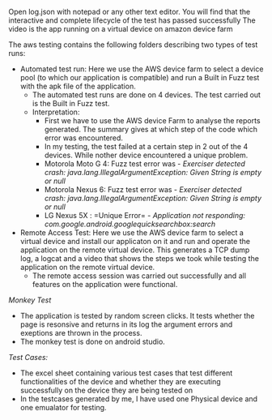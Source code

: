 Open log.json with notepad or any other text editor. You will find that the interactive and complete lifecycle of the test has passed successfully
The video is the app running on a virtual device on amazon device farm

The aws testing contains the following folders describing two types of test runs: 
- Automated test run: Here we use the AWS device farm to select a device pool (to which our application is compatible) and run a Built in Fuzz test with the apk file of the application. 
   - The automated test runs are done on 4 devices. The test carried out is the Built in Fuzz test. 
   - Interpretation: 
     - First we have to use the AWS device Farm to analyse the reports generated. The summary gives at which step of the code which error was encountered.  
     - In my testing, the test failed at a certain step in 2 out of the 4 devices. While nother device encountered a unique problem. 
     - Motorola Moto G 4: Fuzz test error was - *Exerciser detected crash: java.lang.IllegalArgumentException: Given String is empty or null*
     - Motorola Nexus 6: Fuzz test error was - *Exerciser detected crash: java.lang.IllegalArgumentException: Given String is empty or null*
     - LG Nexus 5X : =Unique Error= - *Application not responding: com.google.android.googlequicksearchbox:search*
- Remote Access Test: Here we use the AWS device farm to select a virtual device and install our applicaton on it and run and operate the application on the remote virtual device. This generates a TCP dump log, a logcat and a video that shows the steps we took while testing the application on the remote virtual device. 
     - The remote access session was carried out successfully and all features on the application were functional. 

*Monkey Test*
- The application is tested by random screen clicks. It tests whether the page is resonsive and returns in its log the argument errors and exeptions are thrown in the process. 
- The monkey test is done on android studio. 

*Test Cases:*
- The excel sheet containing various test cases that test different functionalities of the device and whether they are executing successfully on the device they are being tested on
- In the testcases generated by me, I have used one Physical device and one emualator for testing. 

